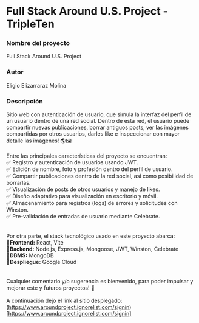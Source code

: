 # Full Stack Around U.S. Project - TripleTen

### Nombre del proyecto

Full Stack Around U.S. Project

### Autor

Eligio Elizarraraz Molina

### Descripción

Sitio web con autenticación de usuario, que simula la interfaz del perfil de un usuario dentro de una red social. Dentro de esta red, el usuario puede compartir nuevas publicaciones, borrar antiguos posts, ver las imágenes compartidas por otros usuarios, darles like e inspeccionar con mayor detalle las imágenes! 🌎🖼️
<br><br>
Entre las principales características del proyecto se encuentran:<br>
✅ Registro y autenticación de usuarios usando JWT.<br>
✅ Edición de nombre, foto y profesión dentro del perfil de usuario.<br>
✅ Compartir publicaciones dentro de la red social, así como posibilidad de borrarlas.<br>
✅ Visualización de posts de otros usuarios y manejo de likes.<br>
✅ Diseño adaptativo para visualización en escritorio y móvil.<br>
✅ Almacenamiento para registros (logs) de errores y solicitudes con Winston.<br>
✅ Pre-validación de entradas de usuario mediante Celebrate.<br>
<br><br>
Por otra parte, el stack tecnológico usado en este proyecto abarca:<br>
🔹**Frontend:** React, Vite<br>
🔹**Backend:** Node.js, Express.js, Mongoose, JWT, Winston, Celebrate<br>
🔹**DBMS:** MongoDB<br>
🔹**Despliegue:** Google Cloud<br>
<br><br>
Cualquier comentario y/o sugerencia es bienvenido, para poder impulsar y mejorar este y futuros proyectos! 🎯
<br><br>
A continuación dejo el link al sitio desplegado:<br>
(https://www.aroundproject.ignorelist.com/signin)[https://www.aroundproject.ignorelist.com/signin]
